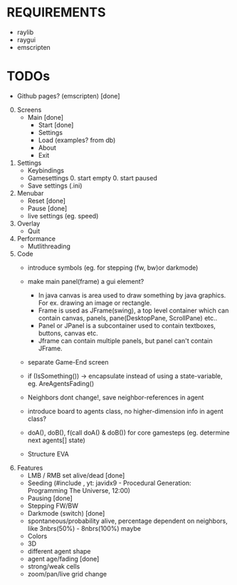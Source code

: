 # REQUIREMENTS
- raylib
- raygui
- emscripten

# TODOs
- Github pages? (emscripten) [done]
0. Screens
    - Main [done]
      - Start [done]
      - Settings
      - Load (examples? from db)
      - About
      - Exit
0. Settings
    - Keybindings
    - Gamesettings
        0. start empty
        0. start paused
    - Save settings (.ini)
0. Menubar
    - Reset [done]
    - Pause [done]
    - live settings (eg. speed)
0. Overlay
    - Quit
0. Performance
    - Mutlithreading
0. Code
    - introduce symbols (eg. for stepping (fw, bw)or darkmode)
    - make main panel(frame) a gui element?
        - In java canvas is area used to draw something by java graphics. For ex. drawing an image or rectangle.
        - Frame is used as JFrame(swing), a top level container which can contain canvas, panels, pane(DesktopPane, ScrollPane) etc..
        - Panel or JPanel is a subcontainer used to contain textboxes, buttons, canvas etc.
        - Jframe can contain multiple panels, but panel can't contain JFrame.

    - separate Game-End screen
    - if (IsSomething()) -> encapsulate instead of using a state-variable, eg. AreAgentsFading()
    - Neighbors dont change!, save neighbor-references in agent
    - introduce board to agents class, no higher-dimension info in agent class?
    - doA(), doB(), f(call doA() & doB()) for core gamesteps (eg. determine next agents[] state)
    - Structure EVA 
0. Features
    - LMB / RMB set alive/dead [done]
    - Seeding (#include <random>, yt: javidx9 - Procedural Generation: Programming The Universe, 12:00)
    - Pausing [done]
    - Stepping FW/BW
    - Darkmode (switch) [done]
    - spontaneous/probability alive, percentage dependent on neighbors, like 3nbrs(50%) - 8nbrs(100%) maybe
    - Colors
    - 3D
    - different agent shape
    - agent age/fading [done]
    - strong/weak cells
    - zoom/pan/live grid change
